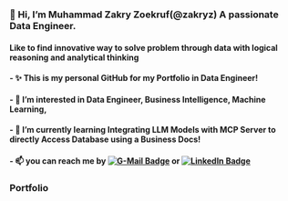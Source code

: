 ### 👋 Hi, I’m Muhammad Zakry Zoekruf(@zakryz) A passionate Data Engineer. 
#### Like to find innovative way to solve  problem through data with logical reasoning and analytical thinking
#### - ✨ This is my personal GitHub for my Portfolio in Data Engineer!
#### - 👀 I’m interested in Data Engineer, Business Intelligence, Machine Learning,
#### - 🌱 I’m currently learning Integrating LLM Models with MCP Server to directly Access Database using a Business Docs!
#### - 📫 you can reach me by [![G-Mail Badge](https://img.shields.io/badge/Gmail-D14836?style=for-the-badge&logo=gmail&logoColor=white)](https://zakizoukruf@gmail.com)  or [![LinkedIn Badge](https://img.shields.io/badge/LinkedIn-0077B5?style=for-the-badge&logo=linkedin&logoColor=white)](https://www.linkedin.com/in/muhammad-zakry-zoekruf)
### Portfolio
